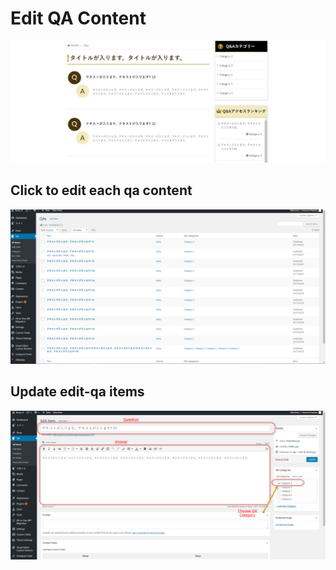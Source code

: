 # Edit QA Content

![edit-qa](_media/edit-qa.png)

## Click to edit each qa content

![edit-qa-1](_media/edit-qa-1.png)

## Update edit-qa items 

![edit-qa-2](_media/edit-qa-2.png)